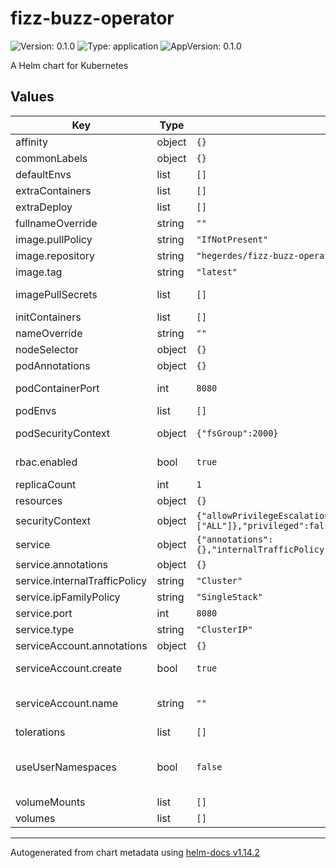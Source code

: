 # fizz-buzz-operator

![Version: 0.1.0](https://img.shields.io/badge/Version-0.1.0-informational?style=flat-square) ![Type: application](https://img.shields.io/badge/Type-application-informational?style=flat-square) ![AppVersion: 0.1.0](https://img.shields.io/badge/AppVersion-0.1.0-informational?style=flat-square)

A Helm chart for Kubernetes

## Values

| Key | Type | Default | Description |
|-----|------|---------|-------------|
| affinity | object | `{}` | Affinity for pod. |
| commonLabels | object | `{}` | Labels applied to all manifests. |
| defaultEnvs | list | `[]` | List of default ENVs. No need to change |
| extraContainers | list | `[]` | Any additional containers. |
| extraDeploy | list | `[]` | Extra manifests |
| fullnameOverride | string | `""` | Override full release name. |
| image.pullPolicy | string | `"IfNotPresent"` | Pull policy of that image. |
| image.repository | string | `"hegerdes/fizz-buzz-operator"` | The container registry and image to use. |
| image.tag | string | `"latest"` | The image tag and/or sha. |
| imagePullSecrets | list | `[]` | Any repository secrets needed to pull the image. |
| initContainers | list | `[]` | Any additional init containers. |
| nameOverride | string | `""` | Override the application name. |
| nodeSelector | object | `{}` | Node selector for pod. |
| podAnnotations | object | `{}` | Extra annotations for the pod. |
| podContainerPort | int | `8080` | App and Container note. Change also in ENVs. |
| podEnvs | list | `[]` | List of ENVs to configure the app. |
| podSecurityContext | object | `{"fsGroup":2000}` | PodSecurity settings that will be applied to all containers. |
| rbac.enabled | bool | `true` | Enable (Cluster)Role and (Cluster)RoleBinding creation. |
| replicaCount | int | `1` |  |
| resources | object | `{}` | Resources for the container. |
| securityContext | object | `{"allowPrivilegeEscalation":false,"capabilities":{"drop":["ALL"]},"privileged":false,"readOnlyRootFilesystem":true,"runAsGroup":1000,"runAsNonRoot":true,"runAsUser":1000}` | Security settings for the container. |
| service | object | `{"annotations":{},"internalTrafficPolicy":"Cluster","ipFamilyPolicy":"SingleStack","port":8080,"type":"ClusterIP"}` | How the service is exposed. |
| service.annotations | object | `{}` | Annotations for the service. |
| service.internalTrafficPolicy | string | `"Cluster"` | Service traffic policy. |
| service.ipFamilyPolicy | string | `"SingleStack"` | Service IP family. |
| service.port | int | `8080` | Service and container port. |
| service.type | string | `"ClusterIP"` | Service type. |
| serviceAccount.annotations | object | `{}` | Annotations to add to the service account. |
| serviceAccount.create | bool | `true` | Specifies whether a service account should be created. |
| serviceAccount.name | string | `""` | The name of the service account to use. If not set and create is true, a name is generated using the fullname template. |
| tolerations | list | `[]` | Tolerations for pod. |
| useUserNamespaces | bool | `false` | If pod should use user namespaces. Must be supported by CRI. See https://kubernetes.io/docs/tasks/configure-pod-container/user-namespaces/ |
| volumeMounts | list | `[]` | Volume mount's for container. |
| volumes | list | `[]` | Volumes where data should be persisted. |

----------------------------------------------
Autogenerated from chart metadata using [helm-docs v1.14.2](https://github.com/norwoodj/helm-docs/releases/v1.14.2)
